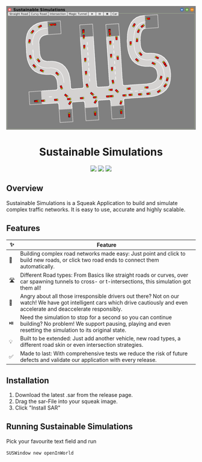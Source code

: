 <p align="center">
    <img src="assets/header.png" alt="Sustainable Simulations Header">
</p>

<h1 align="center">Sustainable Simulations</h1>

<p align="center">
    <a href="https://github.com/hpi-swa-teaching/TelegramClient/commits/" title="Last Commit"><img src="https://img.shields.io/github/last-commit/hpi-swa-teaching/SustainableSimulations?style=flat"></a>
    <a href="https://github.com/hpi-swa-teaching/TelegramClient/issues" title="Open Issues"><img src="https://img.shields.io/github/issues/hpi-swa-teaching/SustainableSimulations"></a>
    <a href="./LICENSE" title="License"><img src="https://img.shields.io/github/license/hpi-swa-teaching/SustainableSimulations"></a>
</p>

## Overview

Sustainable Simulations is a Squeak Application to build and simulate complex traffic networks. It is easy to use, accurate and highly scalable.

## Features

| ✨  | Feature |
| --- | --------| 
| 🔧 | Building complex road networks made easy: Just point and click to build new roads, or click two road ends to connect them automatically. |
| 🛣️ | Different Road types: From Basics like straight roads or curves, over car spawning tunnels to cross- or t-intersections, this simulation got them all! |
| 🚗 | Angry about all those irresponsible drivers out there? Not on our watch! We have got intelligent cars which drive cautiously and even accelerate and deaccelerate responsibly. |
| ⏯️ | Need the simulation to stop for a second so you can continue building? No problem! We support pausing, playing and even resetting the simulation to its original state. |
| 💡 | Built to be extended: Just add another vehicle, new road types, a different road skin or even intersection strategies. |
| ✅ | Made to last: With comprehensive tests we reduce the risk of future defects and validate our application with every release. |

## Installation

1. Download the latest .sar from the release page.
2. Drag the sar-File into your squeak image.
3. Click "Install SAR"

## Running Sustainable Simulations

Pick your favourite text field and run
```smalltalk
SUSWindow new openInWorld
```
